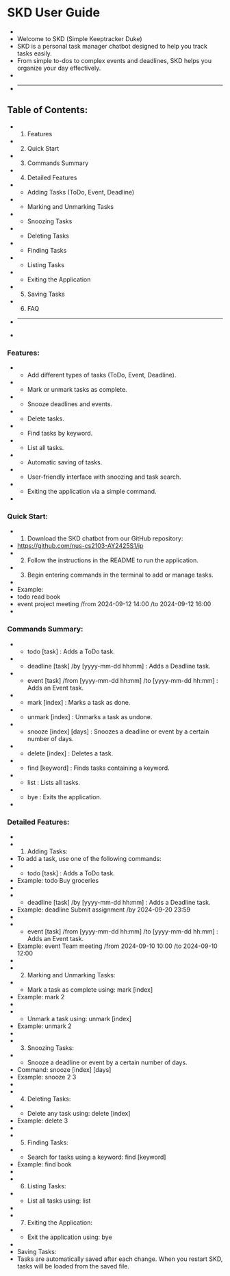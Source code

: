 # SKD User Guide
 *
 * Welcome to SKD (Simple Keeptracker Duke)
 * SKD is a personal task manager chatbot designed to help you track tasks easily. 
 * From simple to-dos to complex events and deadlines, SKD helps you organize your day effectively.
 *
 * ------------------------------------------------------------
## Table of Contents:
 * 1. Features
 * 2. Quick Start
 * 3. Commands Summary
 * 4. Detailed Features
 *    - Adding Tasks (ToDo, Event, Deadline)
 *    - Marking and Unmarking Tasks
 *    - Snoozing Tasks
 *    - Deleting Tasks
 *    - Finding Tasks
 *    - Listing Tasks
 *    - Exiting the Application
 * 5. Saving Tasks
 * 6. FAQ
 * ------------------------------------------------------------
 *
### Features:
 * - Add different types of tasks (ToDo, Event, Deadline).
 * - Mark or unmark tasks as complete.
 * - Snooze deadlines and events.
 * - Delete tasks.
 * - Find tasks by keyword.
 * - List all tasks.
 * - Automatic saving of tasks.
 * - User-friendly interface with snoozing and task search.
 * - Exiting the application via a simple command.
 *
### Quick Start:
 * 1. Download the SKD chatbot from our GitHub repository: 
 *    https://github.com/nus-cs2103-AY2425S1/ip
 * 2. Follow the instructions in the README to run the application.
 * 3. Begin entering commands in the terminal to add or manage tasks.
 *
 * Example:
 * todo read book
 * event project meeting /from 2024-09-12 14:00 /to 2024-09-12 16:00
 *
### Commands Summary:
 * - todo [task] : Adds a ToDo task.
 * - deadline [task] /by [yyyy-mm-dd hh:mm] : Adds a Deadline task.
 * - event [task] /from [yyyy-mm-dd hh:mm] /to [yyyy-mm-dd hh:mm] : Adds an Event task.
 * - mark [index] : Marks a task as done.
 * - unmark [index] : Unmarks a task as undone.
 * - snooze [index] [days] : Snoozes a deadline or event by a certain number of days.
 * - delete [index] : Deletes a task.
 * - find [keyword] : Finds tasks containing a keyword.
 * - list : Lists all tasks.
 * - bye : Exits the application.
 *
### Detailed Features:
 * 
 * 1. Adding Tasks:
 * To add a task, use one of the following commands:
 * - todo [task] : Adds a ToDo task.
 *   Example: todo Buy groceries
 *
 * - deadline [task] /by [yyyy-mm-dd hh:mm] : Adds a Deadline task.
 *   Example: deadline Submit assignment /by 2024-09-20 23:59
 *
 * - event [task] /from [yyyy-mm-dd hh:mm] /to [yyyy-mm-dd hh:mm] : Adds an Event task.
 *   Example: event Team meeting /from 2024-09-10 10:00 /to 2024-09-10 12:00
 * 
 * 2. Marking and Unmarking Tasks:
 * - Mark a task as complete using: mark [index]
 *   Example: mark 2
 *
 * - Unmark a task using: unmark [index]
 *   Example: unmark 2
 *
 * 3. Snoozing Tasks:
 * - Snooze a deadline or event by a certain number of days.
 *   Command: snooze [index] [days]
 *   Example: snooze 2 3
 *
 * 4. Deleting Tasks:
 * - Delete any task using: delete [index]
 *   Example: delete 3
 *
 * 5. Finding Tasks:
 * - Search for tasks using a keyword: find [keyword]
 *   Example: find book
 *
 * 6. Listing Tasks:
 * - List all tasks using: list
 *
 * 7. Exiting the Application:
 * - Exit the application using: bye
 *
 * Saving Tasks:
 * Tasks are automatically saved after each change. When you restart SKD, tasks will be loaded from the saved file.
